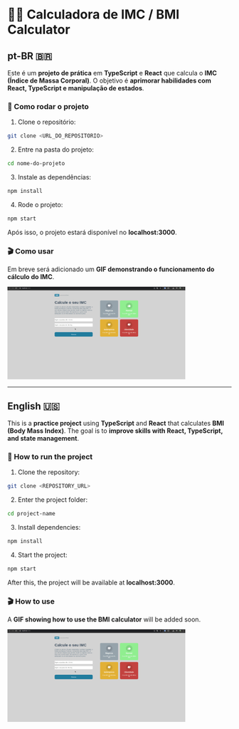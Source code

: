 # 🏋️‍♂️ Calculadora de IMC / BMI Calculator

## pt-BR 🇧🇷

Este é um **projeto de prática** em **TypeScript** e **React** que calcula o **IMC (Índice de Massa Corporal)**.
O objetivo é **aprimorar habilidades com React, TypeScript e manipulação de estados**.

### 🔧 Como rodar o projeto

1. Clone o repositório:

```bash
git clone <URL_DO_REPOSITORIO>
```

2. Entre na pasta do projeto:

```bash
cd nome-do-projeto
```

3. Instale as dependências:

```bash
npm install
```

4. Rode o projeto:

```bash
npm start
```

Após isso, o projeto estará disponível no **localhost:3000**.

### 🎬 Como usar

Em breve será adicionado um **GIF demonstrando o funcionamento do cálculo do IMC**.

<img src="public/imc.gif" alt="System Preview" width="400">

---

## English 🇺🇸

This is a **practice project** using **TypeScript** and **React** that calculates **BMI (Body Mass Index)**.
The goal is to **improve skills with React, TypeScript, and state management**.

### 🔧 How to run the project

1. Clone the repository:

```bash
git clone <REPOSITORY_URL>
```

2. Enter the project folder:

```bash
cd project-name
```

3. Install dependencies:

```bash
npm install
```

4. Start the project:

```bash
npm start
```

After this, the project will be available at **localhost:3000**.

### 🎬 How to use

A **GIF showing how to use the BMI calculator** will be added soon.

<img src="public/imc.gif" alt="System Preview" width="400">
